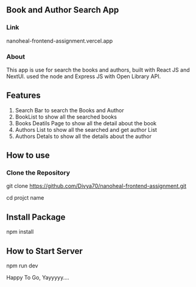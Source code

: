 ## Book and Author Search App

### Link 
nanoheal-frontend-assignment.vercel.app

### About

This app is use for search the books and authors, built with React JS and NextUI. used the node and Express JS with Open Library API.

## Features

1. Search Bar to search the Books and Author
2. BookList to show all the searched books
3. Books Deatils Page to show all the detail about the book
4. Authors List to show all the searched and get author List
5. Authors Detals to show all the details about the author

## How to use

### Clone the Repository
git clone https://github.com/Divya70/nanoheal-frontend-assignment.git

cd projct name

## Install Package

npm install

## How to Start Server

npm run dev

Happy To Go, Yayyyyy....
